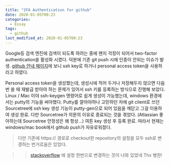 ```yaml
---
title: "2FA Authentication for github"
date: 2020-01-05T00:23
categories:
  - Essay
tags:
  - github
last_modified_at: 2020-01-05T00:23
---
```


Google등 검색 엔진에 검색이 되도록 하려는 중에 왠지 걱정이 되어서 two-factor authentication을 활성화 시켰다.
덕분에 기존 git push 시에 인증이 안되는 이슈가 발생.
[github 안내 페이지](https://help.github.com/en/github/authenticating-to-github/accessing-github-using-two-factor-authentication)에
보니 ssh key로 하거나 personal access token을 사용하라고 하였다.

Personal access token을 생성했는데, 생성시에 적어 두거나 저장해두지 않으면 다음번 쓸 때 재발급 받아야 하는 문제가 있어서
ssh 키를 등록하는 방식으로 진행해 보았다.
Linux / Mac 이야 ssh-keygen 명령어로 쉽게 생성이 가능했는데, windows 환경에서는 putty의 기능을 써야했다.
Putty를 깔아야하나 고민하던 차에 git client로 쓰던 Sourcetree에 ssh key 생성 기능이 putty-gen으로 되어 있음을 깨닫고
그걸 이용하여 생성 완료.
다만 Sourcetree가 의문의 이유로 종료되는 것을 겪었다. (Atlassian 좋아하는데 Sourcetree 안정성은 왜 항상...)
여튼 key 생성 후 등록 완료. 따라서 현재는 windows/mac book에서 github push가 자유로워졌다.

> 다만 기존에 https:// 경로로 checkout한 repository의 설정을 모두 ssh로 변경하는 번거로움은 있었다.

> > [stackoverflow](https://stackoverflow.com/questions/1722807/how-to-convert-git-urls-to-http-urls/11383587#11383587) 에 설정 한번으로 변경하는 것이 나와 있었네 Thx 병찬!
